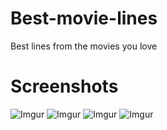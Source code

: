 # Best-movie-lines
Best lines from the movies you love


Screenshots
===========

![Imgur](https://i.imgur.com/07dfnx1m.png)     ![Imgur](https://i.imgur.com/Fxn0XEum.png)     ![Imgur](https://i.imgur.com/RhsqpWum.png)     ![Imgur](https://i.imgur.com/VFMAloUm.png)
